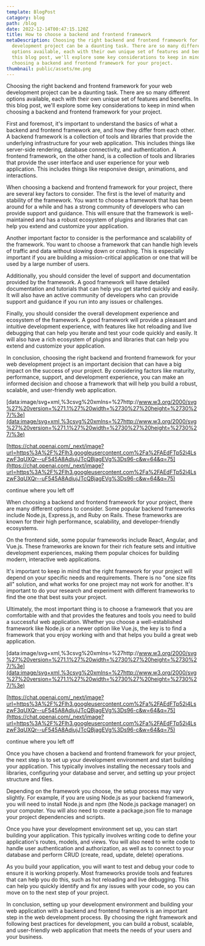```yaml
---
template: BlogPost
catagory: blog
path: /blog
date: 2022-12-14T00:47:15.120Z
title: How to choose a backend and frontend framework
metaDescription: Choosing the right backend and frontend framework for your web
  development project can be a daunting task. There are so many different
  options available, each with their own unique set of features and benefits. In
  this blog post, we'll explore some key considerations to keep in mind when
  choosing a backend and frontend framework for your project.
thumbnail: public/assets/me.png
---
```

<!--StartFragment-->

Choosing the right backend and frontend framework for your web development project can be a daunting task. There are so many different options available, each with their own unique set of features and benefits. In this blog post, we'll explore some key considerations to keep in mind when choosing a backend and frontend framework for your project.

First and foremost, it's important to understand the basics of what a backend and frontend framework are, and how they differ from each other. A backend framework is a collection of tools and libraries that provide the underlying infrastructure for your web application. This includes things like server-side rendering, database connectivity, and authentication. A frontend framework, on the other hand, is a collection of tools and libraries that provide the user interface and user experience for your web application. This includes things like responsive design, animations, and interactions.

When choosing a backend and frontend framework for your project, there are several key factors to consider. The first is the level of maturity and stability of the framework. You want to choose a framework that has been around for a while and has a strong community of developers who can provide support and guidance. This will ensure that the framework is well-maintained and has a robust ecosystem of plugins and libraries that can help you extend and customize your application.

Another important factor to consider is the performance and scalability of the framework. You want to choose a framework that can handle high levels of traffic and data without slowing down or crashing. This is especially important if you are building a mission-critical application or one that will be used by a large number of users.

Additionally, you should consider the level of support and documentation provided by the framework. A good framework will have detailed documentation and tutorials that can help you get started quickly and easily. It will also have an active community of developers who can provide support and guidance if you run into any issues or challenges.

Finally, you should consider the overall development experience and ecosystem of the framework. A good framework will provide a pleasant and intuitive development experience, with features like hot reloading and live debugging that can help you iterate and test your code quickly and easily. It will also have a rich ecosystem of plugins and libraries that can help you extend and customize your application.

In conclusion, choosing the right backend and frontend framework for your web development project is an important decision that can have a big impact on the success of your project. By considering factors like maturity, performance, support, and development experience, you can make an informed decision and choose a framework that will help you build a robust, scalable, and user-friendly web application.

\[data:image/svg+xml,%3csvg%20xmlns=%27http://www.w3.org/2000/svg%27%20version=%271.1%27%20width=%2730%27%20height=%2730%27/%3e](data:image/svg+xml,%3csvg%20xmlns=%27http://www.w3.org/2000/svg%27%20version=%271.1%27%20width=%2730%27%20height=%2730%27/%3e)

[](https://chat.openai.com/_next/image?url=https%3A%2F%2Flh3.googleusercontent.com%2Fa%2FAEdFTp52i4LszwF3qUXQr--uF545A8AdiujJTcQBjagEVg%3Ds96-c&w=64&q=75)[https://chat.openai.com/_next/image?url=https%3A%2F%2Flh3.googleusercontent.com%2Fa%2FAEdFTp52i4LszwF3qUXQr--uF545A8AdiujJTcQBjagEVg%3Ds96-c&w=64&q=75](https://chat.openai.com/_next/image?url=https%3A%2F%2Flh3.googleusercontent.com%2Fa%2FAEdFTp52i4LszwF3qUXQr--uF545A8AdiujJTcQBjagEVg%3Ds96-c&w=64&q=75)

continue where you left off

When choosing a backend and frontend framework for your project, there are many different options to consider. Some popular backend frameworks include Node.js, Express.js, and Ruby on Rails. These frameworks are known for their high performance, scalability, and developer-friendly ecosystems.

On the frontend side, some popular frameworks include React, Angular, and Vue.js. These frameworks are known for their rich feature sets and intuitive development experiences, making them popular choices for building modern, interactive web applications.

It's important to keep in mind that the right framework for your project will depend on your specific needs and requirements. There is no "one size fits all" solution, and what works for one project may not work for another. It's important to do your research and experiment with different frameworks to find the one that best suits your project.

Ultimately, the most important thing is to choose a framework that you are comfortable with and that provides the features and tools you need to build a successful web application. Whether you choose a well-established framework like Node.js or a newer option like Vue.js, the key is to find a framework that you enjoy working with and that helps you build a great web application.

\[data:image/svg+xml,%3csvg%20xmlns=%27http://www.w3.org/2000/svg%27%20version=%271.1%27%20width=%2730%27%20height=%2730%27/%3e](data:image/svg+xml,%3csvg%20xmlns=%27http://www.w3.org/2000/svg%27%20version=%271.1%27%20width=%2730%27%20height=%2730%27/%3e)

[](https://chat.openai.com/_next/image?url=https%3A%2F%2Flh3.googleusercontent.com%2Fa%2FAEdFTp52i4LszwF3qUXQr--uF545A8AdiujJTcQBjagEVg%3Ds96-c&w=64&q=75)[https://chat.openai.com/_next/image?url=https%3A%2F%2Flh3.googleusercontent.com%2Fa%2FAEdFTp52i4LszwF3qUXQr--uF545A8AdiujJTcQBjagEVg%3Ds96-c&w=64&q=75](https://chat.openai.com/_next/image?url=https%3A%2F%2Flh3.googleusercontent.com%2Fa%2FAEdFTp52i4LszwF3qUXQr--uF545A8AdiujJTcQBjagEVg%3Ds96-c&w=64&q=75)

continue where you left off

Once you have chosen a backend and frontend framework for your project, the next step is to set up your development environment and start building your application. This typically involves installing the necessary tools and libraries, configuring your database and server, and setting up your project structure and files.

Depending on the framework you choose, the setup process may vary slightly. For example, if you are using Node.js as your backend framework, you will need to install Node.js and npm (the Node.js package manager) on your computer. You will also need to create a package.json file to manage your project dependencies and scripts.

Once you have your development environment set up, you can start building your application. This typically involves writing code to define your application's routes, models, and views. You will also need to write code to handle user authentication and authorization, as well as to connect to your database and perform CRUD (create, read, update, delete) operations.

As you build your application, you will want to test and debug your code to ensure it is working properly. Most frameworks provide tools and features that can help you do this, such as hot reloading and live debugging. This can help you quickly identify and fix any issues with your code, so you can move on to the next step of your project.

In conclusion, setting up your development environment and building your web application with a backend and frontend framework is an important step in the web development process. By choosing the right framework and following best practices for development, you can build a robust, scalable, and user-friendly web application that meets the needs of your users and your business.

<!--EndFragment-->